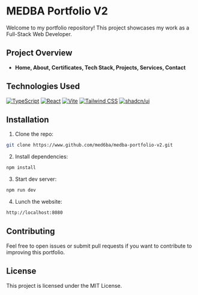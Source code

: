# MEDBA Portfolio V2

Welcome to my portfolio repository! This project showcases my work as a Full-Stack Web Developer.

## Project Overview

- **Home, About, Certificates, Tech Stack, Projects, Services, Contact**

## Technologies Used

[![TypeScript](https://img.shields.io/badge/TypeScript-3178C6?logo=typescript&logoColor=fff)](#) [![React](https://img.shields.io/badge/React-%2320232a.svg?logo=react&logoColor=%2361DAFB)](#) [![Vite](https://img.shields.io/badge/Vite-646CFF?logo=vite&logoColor=fff)](#) [![Tailwind CSS](https://img.shields.io/badge/Tailwind%20CSS-%2338B2AC.svg?logo=tailwind-css&logoColor=white)](#) [![shadcn/ui](https://img.shields.io/badge/shadcn%2Fui-000?logo=shadcnui&logoColor=fff)](#)

## Installation

1. Clone the repo:
```bash
git clone https://www.github.com/med6ba/medba-portfolio-v2.git
```
2. Install dependencies:
```bash
npm install
```
3. Start dev server:
```bash
npm run dev
```
4. Lunch the website:
```bash
http://localhost:8080
```

## Contributing

Feel free to open issues or submit pull requests if you want to contribute to improving this portfolio.

## License

This project is licensed under the MIT License.
